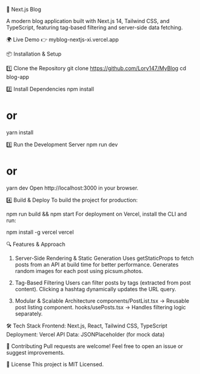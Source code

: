 🚀 Next.js Blog

A modern blog application built with Next.js 14, Tailwind CSS, and TypeScript, featuring tag-based filtering and server-side data fetching.

🌍 Live Demo
👉 myblog-nextjs-xi.vercel.app

📦 Installation & Setup

1️⃣ Clone the Repository
git clone https://github.com/Lory147/MyBlog
cd blog-app

2️⃣ Install Dependencies
npm install

# or

yarn install

3️⃣ Run the Development Server
npm run dev

# or

yarn dev
Open http://localhost:3000 in your browser.

4️⃣ Build & Deploy
To build the project for production:

npm run build && npm start
For deployment on Vercel, install the CLI and run:

npm install -g vercel
vercel

🔍 Features & Approach

1. Server-Side Rendering & Static Generation
   Uses getStaticProps to fetch posts from an API at build time for better performance.
   Generates random images for each post using picsum.photos.

2. Tag-Based Filtering
   Users can filter posts by tags (extracted from post content).
   Clicking a hashtag dynamically updates the URL query.

3. Modular & Scalable Architecture
   components/PostList.tsx → Reusable post listing component.
   hooks/usePosts.tsx → Handles filtering logic separately.

🛠️ Tech Stack
Frontend: Next.js, React, Tailwind CSS, TypeScript
Deployment: Vercel
API Data: JSONPlaceholder (for mock data)

👥 Contributing
Pull requests are welcome! Feel free to open an issue or suggest improvements.

📄 License
This project is MIT Licensed.
